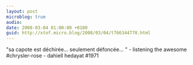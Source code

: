 ```yaml
---
layout: post
microblog: true
audio: 
date: 2008-03-04 01:00:00 +0100
guid: http://xtof.micro.blog/2008/03/04/t766344778.html
---
```

"sa capote est déchirée... seulement défoncée... " - listening the awesome #chrysler-rose - dahiell hedayat #1971
